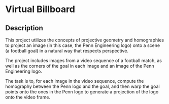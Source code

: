 # Virtual Billboard


## Description

This project utilizes the concepts of projective geometry and homographies to project an image (in this case, the Penn Engineering logo) onto a scene (a football goal) in a natural way that respects perspective.

The project includes images from a video sequence of a football match, as well as the corners of the goal in each image and an image of the Penn Engineering logo.

The task is to, for each image in the video sequence, compute the homography between the Penn logo and the goal, and then warp the goal points onto the ones in the Penn logo to generate a projection of the logo onto the video frame.



